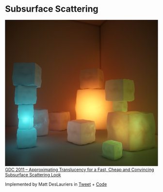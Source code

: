 # Subsurface Scattering

![](cubesss1.jpg)
[GDC 2011 – Approximating Translucency for a Fast, Cheap and Convincing Subsurface Scattering Look](https://colinbarrebrisebois.com/2011/03/07/gdc-2011-approximating-translucency-for-a-fast-cheap-and-convincing-subsurface-scattering-look/)

Implemented by Matt DesLauriers in [Tweet](https://twitter.com/mattdesl/status/805784465725419520/video/1) + [Code](https://gist.github.com/mattdesl/2ee82157a86962347dedb6572142df7c)
